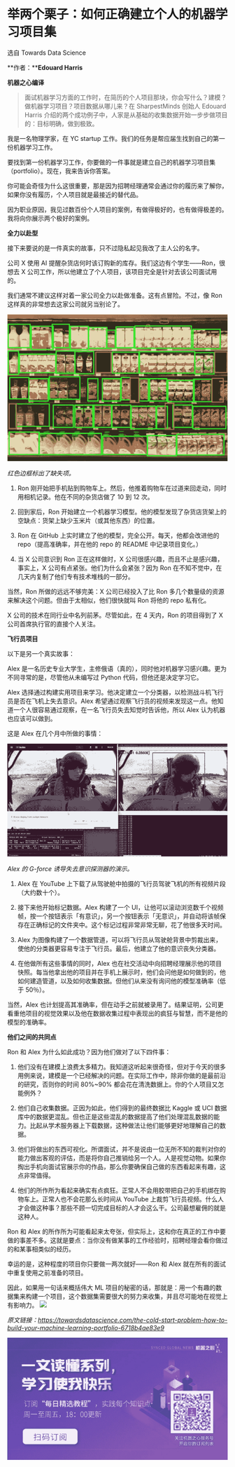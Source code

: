 # 举两个栗子：如何正确建立个人的机器学习项目集

选自 Towards Data Science

**作者：****Edouard Harris**

****机器之心编译****

> 面试机器学习方面的工作时，在简历的个人项目那块，你会写什么？建模？做机器学习项目？项目数据从哪儿来？在 SharpestMinds 创始人 Edouard Harris 介绍的两个成功例子中，人家是从基础的收集数据开始一步步做项目的：目标明确，做到极致。

我是一名物理学家，在 YC startup 工作。我们的任务是帮应届生找到自己的第一份机器学习工作。

要找到第一份机器学习工作，你要做的一件事就是建立自己的机器学习项目集（portfolio）。现在，我来告诉你答案。

你可能会奇怪为什么这很重要，那是因为招聘经理通常会通过你的履历来了解你，如果你没有履历，个人项目就是最接近的替代品。

因为职业原因，我见过数百份个人项目的案例，有做得极好的，也有做得极差的。我将向你展示两个极好的案例。

**全力以赴型**

接下来要说的是一件真实的故事，只不过隐私起见我改了主人公的名字。

公司 X 使用 AI 提醒杂货店何时该订购新的库存。我们这边有个学生——Ron，很想去 X 公司工作，所以他建立了个人项目，该项目完全是针对去该公司面试用的。

我们通常不建议这样对着一家公司全力以赴做准备。这有点冒险。不过，像 Ron 这样真的非常想去这家公司就另当别论了。

![](img/e738e6c2e66ea79237d0ecaefd4659b8-fs8.png)

*红色边框标出了缺失项。*

1.  Ron 刚开始把手机贴到购物车上。然后，他推着购物车在过道来回走动，同时用相机记录。他在不同的杂货店做了 10 到 12 次。

2.  回到家后，Ron 开始建立一个机器学习模型。他的模型发现了杂货店货架上的空缺点：货架上缺少玉米片（或其他东西）的位置。

3.  Ron 在 GitHub 上实时建立了他的模型，完全公开。每天，他都会改进他的 repo（提高准确率，并在他的 repo 的 README 中记录项目变化。）

4.  当 X 公司意识到 Ron 正在这样做时，X 公司很感兴趣，而且不止是感兴趣，事实上，X 公司有点紧张。他们为什么会紧张？因为 Ron 在不知不觉中，在几天内复制了他们专有技术堆栈的一部分。

当然，Ron 所做的远远不够完美：X 公司已经投入了比 Ron 多几个数量级的资源来解决这个问题。但由于太相似，他们很快就叫 Ron 将他的 repo 私有化。

X 公司的技术在同行业中名列前茅。尽管如此，在 4 天内，Ron 的项目得到了 X 公司首席执行官的直接个人关注。

**飞行员项目**

以下是另一个真实故事：

Alex 是一名历史专业大学生，主修俄语（真的），同时他对机器学习感兴趣。更为不同寻常的是，尽管他从未编写过 Python 代码，但他还是决定学习它。

Alex 选择通过构建实用项目来学习。他决定建立一个分类器，以检测战斗机飞行员是否在飞机上失去意识。Alex 希望通过观察飞行员的视频来发现这一点。他知道一个人很容易通过观察，在一名飞行员失去知觉时告诉他，所以 Alex 认为机器也应该可以做到。

这是 Alex 在几个月中所做的事情：

![](img/50cd2cddf6ca2809d3feb3ed7c8a5df2-fs8.png)

*Alex 的 G-force 诱导失去意识探测器的演示。*

1.  Alex 在 YouTube 上下载了从驾驶舱中拍摄的飞行员驾驶飞机的所有视频片段（大约数十个）。

2.  接下来他开始标记数据。Alex 构建了一个 UI，让他可以滚动浏览数千个视频帧，按一个按钮表示「有意识」，另一个按钮表示「无意识」，并自动将该帧保存在正确标记的文件夹中。这个标记过程非常非常无聊，花了他很多天时间。

3.  Alex 为图像构建了一个数据管道，可以将飞行员从驾驶舱背景中剪裁出来，使他的分类器更容易专注于飞行员。最后，他建立了他的意识丧失分类器。

4.  在他做所有这些事情的同时，Alex 也在社交活动中向招聘经理展示他的项目快照。每当他拿出他的项目并在手机上展示时，他们会问他是如何做到的，他如何建造管道，以及如何收集数据。但他们从来没有询问他的模型准确率（低于 50％）。

当然，Alex 也计划提高其准确率，但在动手之前就被录用了。结果证明，公司更看重他项目的视觉效果以及他在数据收集过程中表现出的疯狂与智慧，而不是他的模型的准确率。

**他们之间的共同点**

Ron 和 Alex 为什么如此成功？因为他们做对了以下四件事：

1.  他们没有在建模上浪费太多精力。我知道这听起来很奇怪，但对于今天的很多用例来说，建模是一个已经解决的问题。在实际工作中，除非你做的是最前沿的研究，否则你的时间 80%~90% 都会花在清洗数据上。你的个人项目又怎能例外？

2.  他们自己收集数据。正因为如此，他们得到的最终数据比 Kaggle 或 UCI 数据库中的数据更混乱。但也正是这些混乱的数据提高了他们处理混乱数据的能力。比起从学术服务器上下载数据，这种做法让他们能够更好地理解自己的数据。

3.  他们将做出的东西可视化。所谓面试，并不是说由一位无所不知的裁判对你的能力做出客观的评估，而是将你自己推销给另一个人。人是视觉动物。如果你掏出手机向面试官展示你的作品，那么你要确保自己做的东西看起来有趣，这点非常值得。

4.  他们的所作所为看起来确实有点疯狂。正常人不会用胶带把自己的手机绑在购物车上。正常人也不会花那么长时间从 YouTube 上裁剪飞行员视频。什么人才会做这种事？那些不顾一切完成目标的人才会这么干。公司最想雇佣的就是这种人。

Ron 和 Alex 的所作所为可能看起来太夸张，但实际上，这和你在真正的工作中要做的事差不多。这就是要点：当你没有做某事的工作经验时，招聘经理会看你做过的和某事相类似的经历。

幸运的是，这种程度的项目你只要做一两次就好——Ron 和 Alex 就在所有的面试中重复使用之前准备的项目。

因此，如果用一句话来概括伟大 ML 项目的秘密的话，那就是：用一个有趣的数据集来构建一个项目，这个数据集需要很大的努力来收集，并且尽可能地在视觉上有影响力。 ****![](img/2d1c94eb4a4ba15f356c96c72092e02b-fs8.png)****

*原文链接：https://towardsdatascience.com/the-cold-start-problem-how-to-build-your-machine-learning-portfolio-6718b4ae83e9*

![](img/5d5a1d845122bd1a4188a1d8c2795a63-fs8.png)